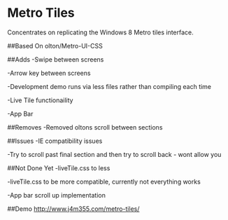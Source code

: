 Metro Tiles
============

Concentrates on replicating the Windows 8 Metro tiles interface.

##Based On
	olton/Metro-UI-CSS

##Adds
-Swipe between screens 

-Arrow key between screens

-Development demo runs via less files rather than compiling each time

-Live Tile functionaility

-App Bar

##Removes
-Removed oltons scroll between sections 

##Issues
-IE compatibility issues

-Try to scroll past final section and then try to scroll back - wont allow you

##Not Done Yet
-liveTile.css to less

-liveTile.css to be more compatible, currently not everything works

-App bar scroll up implementation

##Demo
http://www.j4m355.com/metro-tiles/

